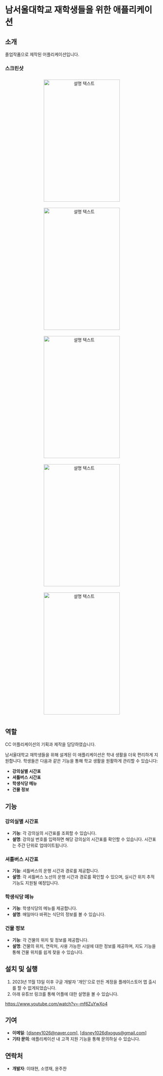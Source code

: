 # 남서울대학교 재학생들을 위한 애플리케이션

## 소개
졸업작품으로 제작된 어플리케이션입니다.

### 스크린샷
  
<div style="text-align: center;">
    <img src="img/1.png" alt="설명 텍스트" width="250" height="400" style="display: inline-block; margin: 10px;">
    <img src="img/2.png" alt="설명 텍스트" width="250" height="400" style="display: inline-block; margin: 10px;">
    <img src="img/3.png" alt="설명 텍스트" width="250" height="400" style="display: inline-block; margin: 10px;">
    <img src="img/4.png" alt="설명 텍스트" width="250" height="400" style="display: inline-block; margin: 10px;">
    <img src="img/5.png" alt="설명 텍스트" width="250" height="400" style="display: inline-block; margin: 10px;">
</div>


## 역할
CC 어플리케이션의 기획과 제작을 담당하였습니다.

남서울대학교 재학생들을 위해 설계된 이 애플리케이션은 학내 생활을 더욱 편리하게 지원합니다. 학생들은 다음과 같은 기능을 통해 학교 생활을 원활하게 관리할 수 있습니다:

- **강의실별 시간표**
- **셔틀버스 시간표**
- **학생식당 메뉴**
- **건물 정보**



## 기능

### 강의실별 시간표

- **기능**: 각 강의실의 시간표를 조회할 수 있습니다.
- **설명**: 강의실 번호를 입력하면 해당 강의실의 시간표를 확인할 수 있습니다. 시간표는 주간 단위로 업데이트됩니다.

### 셔틀버스 시간표

- **기능**: 셔틀버스의 운행 시간과 경로를 제공합니다.
- **설명**: 각 셔틀버스 노선의 운행 시간과 경로를 확인할 수 있으며, 실시간 위치 추적 기능도 지원될 예정입니다.

### 학생식당 메뉴

- **기능**: 학생식당의 메뉴를 제공합니다.
- **설명**: 매일마다 바뀌는 식단의 정보를 볼 수 있습니다.

### 건물 정보

- **기능**: 각 건물의 위치 및 정보를 제공합니다.
- **설명**: 건물의 위치, 연락처, 사용 가능한 시설에 대한 정보를 제공하며, 지도 기능을 통해 건물 위치를 쉽게 찾을 수 있습니다.

## 설치 및 실행

1. 2023년 11월 13일 이후 구글 개발자 '개인'으로 만든 계정을 플레이스토어 앱 출시를 할 수 없게되었습니다.
2. 아래 유튜브 링크를 통해 어플에 대한 설명을 볼 수 있습니다.


https://www.youtube.com/watch?v=-mf6ZuYwXo4


## 기여

- **이메일**: [disney1026@naver.com], [disney1026dlxogus@gmail.com]
- **기타 문의**: 애플리케이션 내 고객 지원 기능을 통해 문의하실 수 있습니다.

## 연락처

- **개발자**: 이태현, 소영재, 윤주찬
